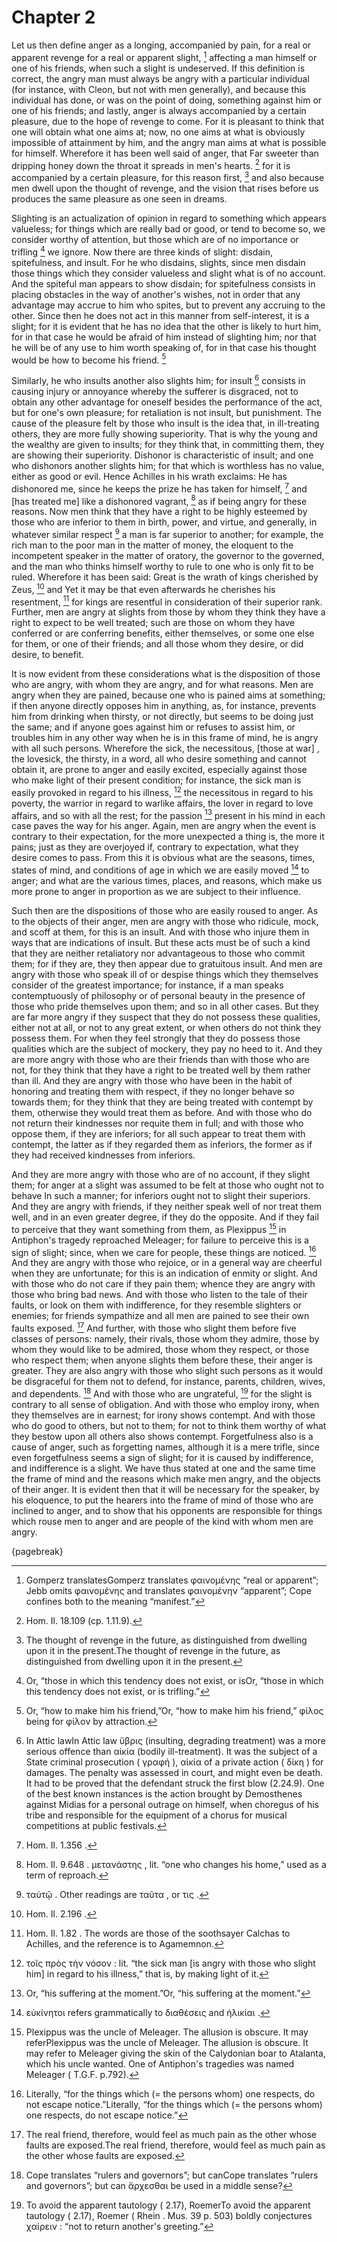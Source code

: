 # Chapter 2

Let us then define anger as a longing, accompanied by pain, for a real or apparent revenge for a real or apparent slight, [^^1_1] affecting a man
himself or one of his friends, when such a slight is undeserved. If this definition is correct, the angry man must always be angry with a particular
individual (for instance, with Cleon, but not with men generally), and because this individual has done, or was on the point of doing, something
against him or one of his friends; and lastly, anger is always accompanied by a certain pleasure, due to the hope of revenge to come. For it is
pleasant to think that one will obtain what one aims at; now, no one aims at what is obviously impossible of attainment by him, and the angry man
aims at what is possible for himself. Wherefore it has been well said of anger, that Far sweeter than dripping honey down the throat it spreads in
men's hearts. [^^1_2] for it is accompanied by a certain pleasure, for this reason first, [^^1_3] and also because men dwell upon the thought of
revenge, and the vision that rises before us produces the same pleasure as one seen in dreams.

Slighting is an actualization of opinion in regard to something which appears valueless; for things which are really bad or good, or tend to become
so, we consider worthy of attention, but those which are of no importance or trifling [^^1_4] we ignore. Now there are three kinds of slight:
disdain, spitefulness, and insult. For he who disdains, slights, since men disdain those things which they consider valueless and slight what is of
no account. And the spiteful man appears to show disdain; for spitefulness consists in placing obstacles in the way of another's wishes, not in
order that any advantage may accrue to him who spites, but to prevent any accruing to the other. Since then he does not act in this manner from
self-interest, it is a slight; for it is evident that he has no idea that the other is likely to hurt him, for in that case he would be afraid of
him instead of slighting him; nor that he will be of any use to him worth speaking of, for in that case his thought would be how to become his
friend. [^^1_5]

Similarly, he who insults another also slights him; for insult [^^1_6] consists in causing injury or annoyance whereby the sufferer is disgraced,
not to obtain any other advantage for oneself besides the performance of the act, but for one's own pleasure; for retaliation is not insult, but
punishment. The cause of the pleasure felt by those who insult is the idea that, in ill-treating others, they are more fully showing superiority.
That is why the young and the wealthy are given to insults; for they think that, in committing them, they are showing their superiority. Dishonor is
characteristic of insult; and one who dishonors another slights him; for that which is worthless has no value, either as good or evil. Hence
Achilles in his wrath exclaims: He has dishonored me, since he keeps the prize he has taken for himself, [^^1_7] and [has treated me] like a
dishonored vagrant, [^^1_8] as if being angry for these reasons. Now men think that they have a right to be highly esteemed by those who are
inferior to them in birth, power, and virtue, and generally, in whatever similar respect [^^1_9] a man is far superior to another; for example, the
rich man to the poor man in the matter of money, the eloquent to the incompetent speaker in the matter of oratory, the governor to the governed, and
the man who thinks himself worthy to rule to one who is only fit to be ruled. Wherefore it has been said: Great is the wrath of kings cherished by
Zeus, [^^1_10] and Yet it may be that even afterwards he cherishes his resentment, [^^1_11] for kings are resentful in consideration of their
superior rank. Further, men are angry at slights from those by whom they think they have a right to expect to be well treated; such are those on
whom they have conferred or are conferring benefits, either themselves, or some one else for them, or one of their friends; and all those whom they
desire, or did desire, to benefit.

It is now evident from these considerations what is the disposition of those who are angry, with whom they are angry, and for what reasons. Men are
angry when they are pained, because one who is pained aims at something; if then anyone directly opposes him in anything, as, for instance, prevents
him from drinking when thirsty, or not directly, but seems to be doing just the same; and if anyone goes against him or refuses to assist him, or
troubles him in any other way when he is in this frame of mind, he is angry with all such persons. Wherefore the sick, the
necessitous, [those at war] , the lovesick, the thirsty, in a word, all who desire something and cannot obtain it, are prone to anger and easily
excited, especially against those who make light of their present condition; for instance, the sick man is easily provoked in regard to his
illness, [^^1_12] the necessitous in regard to his poverty, the warrior in regard to warlike affairs, the lover in regard to love affairs, and so
with all the rest; for the passion [^^1_13] present in his mind in each case paves the way for his anger. Again, men are angry when the event is
contrary to their expectation, for the more unexpected a thing is, the more it pains; just as they are overjoyed if, contrary to expectation, what
they desire comes to pass. From this it is obvious what are the seasons, times, states of mind, and conditions of age in which we are easily
moved [^^1_14] to anger; and what are the various times, places, and reasons, which make us more prone to anger in proportion as we are subject to
their influence.

Such then are the dispositions of those who are easily roused to anger. As to the objects of their anger, men are angry with those who ridicule,
mock, and scoff at them, for this is an insult. And with those who injure them in ways that are indications of insult. But these acts must be of
such a kind that they are neither retaliatory nor advantageous to those who commit them; for if they are, they then appear due to gratuitous insult.
And men are angry with those who speak ill of or despise things which they themselves consider of the greatest importance; for instance, if a man
speaks contemptuously of philosophy or of personal beauty in the presence of those who pride themselves upon them; and so in all other cases. But
they are far more angry if they suspect that they do not possess these qualities, either not at all, or not to any great extent, or when others do
not think they possess them. For when they feel strongly that they do possess those qualities which are the subject of mockery, they pay no heed to
it. And they are more angry with those who are their friends than with those who are not, for they think that they have a right to be treated well
by them rather than ill. And they are angry with those who have been in the habit of honoring and treating them with respect, if they no longer
behave so towards them; for they think that they are being treated with contempt by them, otherwise they would treat them as before. And with those
who do not return their kindnesses nor requite them in full; and with those who oppose them, if they are inferiors; for all such appear to treat
them with contempt, the latter as if they regarded them as inferiors, the former as if they had received kindnesses from inferiors.

And they are more angry with those who are of no account, if they slight them; for anger at a slight was assumed to be felt at those who ought not
to behave In such a manner; for inferiors ought not to slight their superiors. And they are angry with friends, if they neither speak well of nor
treat them well, and in an even greater degree, if they do the opposite. And if they fail to perceive that they want something from them, as
Plexippus [^^1_15] in Antiphon's tragedy reproached Meleager; for failure to perceive this is a sign of slight; since, when we care for people,
these things are noticed. [^^1_16] And they are angry with those who rejoice, or in a general way are cheerful when they are unfortunate; for this
is an indication of enmity or slight. And with those who do not care if they pain them; whence they are angry with those who bring bad news. And
with those who listen to the tale of their faults, or look on them with indifference, for they resemble slighters or enemies; for friends sympathize
and all men are pained to see their own faults exposed. [^^1_17] And further, with those who slight them before five classes of persons: namely,
their rivals, those whom they admire, those by whom they would like to be admired, those whom they respect, or those who respect them; when anyone
slights them before these, their anger is greater. They are also angry with those who slight such persons as it would be disgraceful for them not to
defend, for instance, parents, children, wives, and dependents. [^^1_18] And with those who are ungrateful, [^^1_19] for the slight is contrary to
all sense of obligation. And with those who employ irony, when they themselves are in earnest; for irony shows contempt. And with those who do good
to others, but not to them; for not to think them worthy of what they bestow upon all others also shows contempt. Forgetfulness also is a cause of
anger, such as forgetting names, although it is a mere trifle, since even forgetfulness seems a sign of slight; for it is caused by indifference,
and indifference is a slight. We have thus stated at one and the same time the frame of mind and the reasons which make men angry, and the objects
of their anger. It is evident then that it will be necessary for the speaker, by his eloquence, to put the hearers into the frame of mind of those
who are inclined to anger, and to show that his opponents are responsible for things which rouse men to anger and are people of the kind with whom
men are angry.

{pagebreak}

[^^1_1]: Gomperz translatesGomperz translates φαινομένης “real or apparent”; Jebb omits φαινομένης and translates φαινομένην “apparent”; Cope
confines both to the meaning “manifest.”

[^^1_2]: Hom. Il. 18.109 (cp. 1.11.9).

[^^1_3]: The thought of revenge in the future, as distinguished from dwelling upon it in the present.The thought of revenge in the future, as
distinguished from dwelling upon it in the present.

[^^1_4]: Or, “those in which this tendency does not exist, or isOr, “those in which this tendency does not exist, or is trifling.”

[^^1_5]: Or, “how to make him his friend,”Or, “how to make him his friend,” φίλος being for φίλον by attraction.

[^^1_6]: In Attic lawIn Attic law ὕβρις (insulting, degrading treatment) was a more serious offence than αἰκία (bodily ill-treatment). It was the
subject of a State criminal prosecution ( γραφή ), αἰκία of a private action ( δίκη ) for damages. The penalty was assessed in court, and might even
be death. It had to be proved that the defendant struck the first blow (2.24.9). One of the best known instances is the action brought by
Demosthenes against Midias for a personal outrage on himself, when choregus of his tribe and responsible for the equipment of a chorus for musical
competitions at public festivals.

[^^1_7]: Hom. Il. 1.356 .

[^^1_8]: Hom. Il. 9.648 . μετανάστης , lit. “one who changes his home,” used as a term of reproach.

[^^1_9]: ταὐτῷ . Other readings are ταῦτα , or τις .

[^^1_10]: Hom. Il. 2.196 .

[^^1_11]: Hom. Il. 1.82 . The words are those of the soothsayer Calchas to Achilles, and the reference is to Agamemnon.

[^^1_12]: τοῖς πρὸς τὴν νόσον : lit. “the sick man [is angry with those who slight him] in regard to his illness,” that is, by making light of it.

[^^1_13]: Or, “his suffering at the moment.”Or, “his suffering at the moment.”

[^^1_14]: εὐκίνητοι refers grammatically to διαθέσεις and ἡλικίαι .

[^^1_15]: Plexippus was the uncle of Meleager. The allusion is obscure. It may referPlexippus was the uncle of Meleager. The allusion is obscure. It
may refer to Meleager giving the skin of the Calydonian boar to Atalanta, which his uncle wanted. One of Antiphon's tragedies was named Meleager (
T.G.F. p.792).

[^^1_16]: Literally, “for the things which (= the persons whom) one respects, do not escape notice.”Literally, “for the things which (= the persons
whom) one respects, do not escape notice.”

[^^1_17]: The real friend, therefore, would feel as much pain as the other whose faults are exposed.The real friend, therefore, would feel as much
pain as the other whose faults are exposed.

[^^1_18]: Cope translates “rulers and governors”; but canCope translates “rulers and governors”; but can ἄρχεσθαι be used in a middle sense?

[^^1_19]: To avoid the apparent tautology ( 2.17), RoemerTo avoid the apparent tautology ( 2.17), Roemer ( Rhein . Mus. 39 p. 503) boldly
conjectures χαίρειν : “not to return another's greeting.” 

